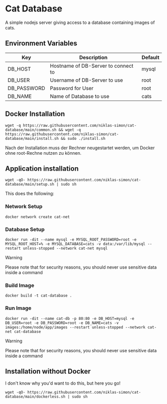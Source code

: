 # Cat Database
A simple nodejs server giving access to a database containing images of cats.

## Environment Variables
Key         | Description                         | Default
------------|-------------------------------------|----------
DB_HOST     | Hostname of DB-Server to connect to | mysql
DB_USER     | Username of DB-Server to use        | root
DB_PASSWORD | Password for User                   | root
DB_NAME     | Name of Database to use             | cats

## Docker Installation
```
wget -q https://raw.githubusercontent.com/niklas-simon/cat-database/main/common.sh && wget -q https://raw.githubusercontent.com/niklas-simon/cat-database/main/install.sh && sudo ./install.sh
```
Nach der Installation muss der Rechner neugestartet werden, um Docker ohne root-Rechne nutzen zu können.

## Application installation
```
wget -qO- https://raw.githubusercontent.com/niklas-simon/cat-database/main/setup.sh | sudo sh
```
This does the following:
### Network Setup
```
docker network create cat-net
```

### Database Setup
```
docker run -dit --name mysql -e MYSQL_ROOT_PASSWORD=root -e MYSQL_ROOT_HOST=% -e MYSQL_DATABASE=cats -v data:/var/lib/mysql --restart unless-stopped --network cat-net mysql
```
> [!WARNING]  
> Please note that for security reasons, you should never use sensitive data inside a command

### Build Image
```
docker build -t cat-database .
```

### Run Image
```
docker run -dit --name cat-db -p 80:80 -e DB_HOST=mysql -e DB_USER=root -e DB_PASSWORD=root -e DB_NAME=cats -v images:/home/node/app/images --restart unless-stopped --network cat-net cat-database
```
> [!WARNING]  
> Please note that for security reasons, you should never use sensitive data inside a command

## Installation without Docker
I don't know why you'd want to do this, but here you go!
```
wget -qO- https://raw.githubusercontent.com/niklas-simon/cat-database/main/dockerless.sh | sudo sh
```